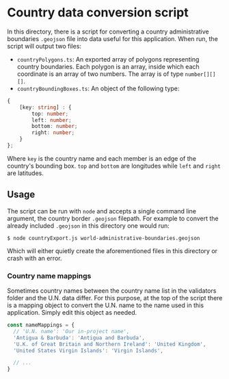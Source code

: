 # Country data conversion script

In this directory, there is a script for converting a country administrative boundaries `.geojson` file into data useful for this application.
When run, the script will output two files:

- `countryPolygons.ts`: An exported array of polygons representing country boundaries.
Each polygon is an array, inside which each coordinate is an array of two numbers.
The array is of type `number[][][]`.
- `countryBoundingBoxes.ts`: An object of the following type:
```ts
{ 
    [key: string] : {
        top: number;
        left: number;
        bottom: number;
        right: number;
    }
};
```

Where `key` is the country name and each member is an edge of the country's bounding box. 
`top` and `bottom` are longitudes while `left` and `right` are latitudes.

## Usage

The script can be run with `node` and accepts a single command line argument, the country border `.geojson` filepath.
For example to convert the already included `.geojson` in this directory one would run:

```
$ node countryExport.js world-administrative-boundaries.geojson
```

Which will either quietly create the aforementioned files in this directory or crash with an error.

### Country name mappings

Sometimes country names between the country name list in the validators folder and the U.N. data differ.
For this purpose, at the top of the script there is a mapping object to convert the U.N. name to the name used in this application.
Simply edit this object as needed.

```js
const nameMappings = {
  // 'U.N. name': 'Our in-project name',
  'Antigua & Barbuda': 'Antigua and Barbuda',
  'U.K. of Great Britain and Northern Ireland': 'United Kingdom',
  'United States Virgin Islands': 'Virgin Islands',

  // ...
}
```
